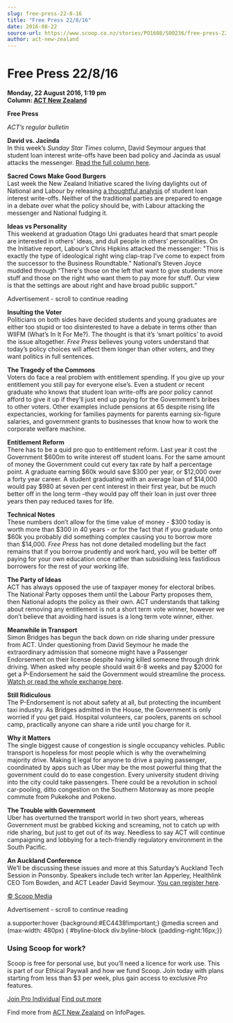```yaml
---
slug: free-press-22-8-16
title: "Free Press 22/8/16"
date: 2016-08-22
source-url: https://www.scoop.co.nz/stories/PO1608/S00236/free-press-22816.htm
author: act-new-zealand
---
```

Free Press 22/8/16
==================

**Monday, 22 August 2016, 1:19 pm**  
**Column: [ACT New Zealand](https://info.scoop.co.nz/ACT_New_Zealand)**

**Free Press**

_ACT’s regular bulletin_  

**David vs. Jacinda**  
In this week’s _Sunday Star Times_ column, David Seymour argues that student loan interest write-offs have been bad policy and Jacinda as usual attacks the messenger. [Read the full column here](http://www.act.org.nz/sites/all/modules/civicrm/extern/url.php?u=14498&qid=3566819).

**Sacred Cows Make Good Burgers**  
Last week the New Zealand Initiative scared the living daylights out of National and Labour by releasing [a thoughtful analysis](http://www.act.org.nz/sites/all/modules/civicrm/extern/url.php?u=14499&qid=3566819) of student loan interest write-offs. Neither of the traditional parties are prepared to engage in a debate over what the policy should be, with Labour attacking the messenger and National fudging it.

**Ideas vs Personality**  
This weekend at graduation Otago Uni graduates heard that smart people are interested in others’ ideas, and dull people in others’ personalities. On the Initiative report, Labour’s Chris Hipkins attacked the messenger: "This is exactly the type of ideological right wing clap-trap I’ve come to expect from the successor to the Business Roundtable." National’s Steven Joyce muddled through “There's those on the left that want to give students more stuff and those on the right who want them to pay more for stuff. Our view is that the settings are about right and have broad public support.”

Advertisement - scroll to continue reading





**Insulting the Voter**  
Politicians on both sides have decided students and young graduates are either too stupid or too disinterested to have a debate in terms other than WIIFM (What’s In It For Me?). The thought is that it’s ‘smart politics’ to avoid the issue altogether. _Free Press_ believes young voters understand that today’s policy choices will affect them longer than other voters, and they want politics in full sentences.

**The Tragedy of the Commons**  
Voters do face a real problem with entitlement spending. If you give up your entitlement you still pay for everyone else’s. Even a student or recent graduate who knows that student loan write-offs are poor policy cannot afford to give it up if they’ll just end up paying for the Government’s bribes to other voters. Other examples include pensions at 65 despite rising life expectancies, working for families payments for parents earning six-figure salaries, and government grants to businesses that know how to work the corporate welfare machine.

**Entitlement Reform**  
There has to be a quid pro quo to entitlement reform. Last year it cost the Government $600m to write interest off student loans. For the same amount of money the Government could cut every tax rate by half a percentage point. A graduate earning $60k would save $300 per year, or $12,000 over a forty year career. A student graduating with an average loan of $14,000 would pay $980 at seven per cent interest in their first year, but be much better off in the long term –they would pay off their loan in just over three years then pay reduced taxes for life.

**Technical Notes**  
These numbers don’t allow for the time value of money - $300 today is worth more than $300 in 40 years - or for the fact that if you graduate onto $60k you probably did something complex causing you to borrow more than $14,000. _Free Press_ has not done detailed modelling but the fact remains that if you borrow prudently and work hard, you will be better off paying for your own education once rather than subsidising less fastidious borrowers for the rest of your working life.

**The Party of Ideas**  
ACT has always opposed the use of taxpayer money for electoral bribes. The National Party opposes them until the Labour Party proposes them, then National adopts the policy as their own. ACT understands that talking about removing any entitlement is not a short term vote winner, however we don’t believe that avoiding hard issues is a long term vote winner, either.

**Meanwhile in Transport**  
Simon Bridges has begun the back down on ride sharing under pressure from ACT. Under questioning from David Seymour he made the extraordinary admission that someone might have a Passenger Endorsement on their license despite having killed someone through drink driving. When asked why people should wait 6-8 weeks and pay $2000 for get a P-Endorsement he said the Government would streamline the process. [Watch or read the whole exchange here](http://www.act.org.nz/sites/all/modules/civicrm/extern/url.php?u=14500&qid=3566819).

**Still Ridiculous**  
The P-Endorsement is not about safety at all, but protecting the incumbent taxi industry. As Bridges admitted in the House, the Government is only worried if you get paid. Hospital volunteers, car poolers, parents on school camp, practically anyone can share a ride until you charge for it.

**Why it Matters**  
The single biggest cause of congestion is single occupancy vehicles. Public transport is hopeless for most people which is why the overwhelming majority drive. Making it legal for anyone to drive a paying passenger, coordinated by apps such as Uber may be the most powerful thing that the government could do to ease congestion. Every university student driving into the city could take passengers. There could be a revolution in school car-pooling, ditto congestion on the Southern Motorway as more people commute from Pukekohe and Pokeno.

**The Trouble with Government**  
Uber has overturned the transport world in two short years, whereas Government must be grabbed kicking and screaming, not to catch up with ride sharing, but just to get out of its way. Needless to say ACT will continue campaigning and lobbying for a tech-friendly regulatory environment in the South Pacific.

**An Auckland Conference**  
We’ll be discussing these issues and more at this Saturday’s Auckland Tech Session in Ponsonby. Speakers include tech writer Ian Apperley, Healthlink CEO Tom Bowden, and ACT Leader David Seymour. [You can register here](http://www.act.org.nz/sites/all/modules/civicrm/extern/url.php?u=14501&qid=3566819).

  

[© Scoop Media](http://www.scoop.co.nz/about/terms.html)  

Advertisement - scroll to continue reading



a.supporter:hover {background:#EC4438!important;} @media screen and (max-width: 480px) { #byline-block div.byline-block {padding-right:16px;}}

### Using Scoop for work?

Scoop is free for personal use, but you’ll need a licence for work use. This is part of our Ethical Paywall and how we fund Scoop. Join today with plans starting from less than $3 per week, plus gain access to exclusive _Pro_ features.  
  
[Join Pro Individual](https://pro.scoop.co.nz/Individual/?from=ProIn24) [Find out more](https://pro.scoop.co.nz/using-scoop-for-work/?from=ProIn24)

Find more from [ACT New Zealand](https://info.scoop.co.nz/ACT_New_Zealand) on InfoPages.